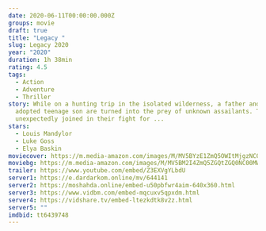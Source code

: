 ```yaml
---
date: 2020-06-11T00:00:00.000Z
groups: movie
draft: true
title: "Legacy "
slug: Legacy 2020
year: "2020"
duration: 1h 38min
rating: 4.5
tags:
  - Action
  - Adventure
  - Thriller
story: While on a hunting trip in the isolated wilderness, a father and his
  adopted teenage son are turned into the prey of unknown assailants. They are
  unexpectedly joined in their fight for ...
stars:
  - Louis Mandylor
  - Luke Goss
  - Elya Baskin
moviecover: https://m.media-amazon.com/images/M/MV5BYzE1ZmQ5OWItMjgzNC00YjIyLTk0NmItZjc1ZThkN2Y0NjQzXkEyXkFqcGdeQXVyNDA1NDA2NTk@._V1_SY1000_CR0,0,675,1000_AL_.jpg
moviebg: https://m.media-amazon.com/images/M/MV5BM2I4ZmQ5ZGQtZGQ0NC00MWNhLTljNzctN2VhYjI5YmUxZGZlXkEyXkFqcGdeQXVyMTQ4OTMyOTU@._V1_.jpg
trailer: https://www.youtube.com/embed/Z3EXVgYLbdU
server1: https://e.dardarkom.online/mv/644141
server2: https://moshahda.online/embed-u50pbfwr4aim-640x360.html
server3: https://www.vidbm.com/embed-mqcuxv5qpxdm.html
server4: https://vidshare.tv/embed-ltezkdtk8v2z.html
server5: ""
imdbid: tt6439748
---
```

